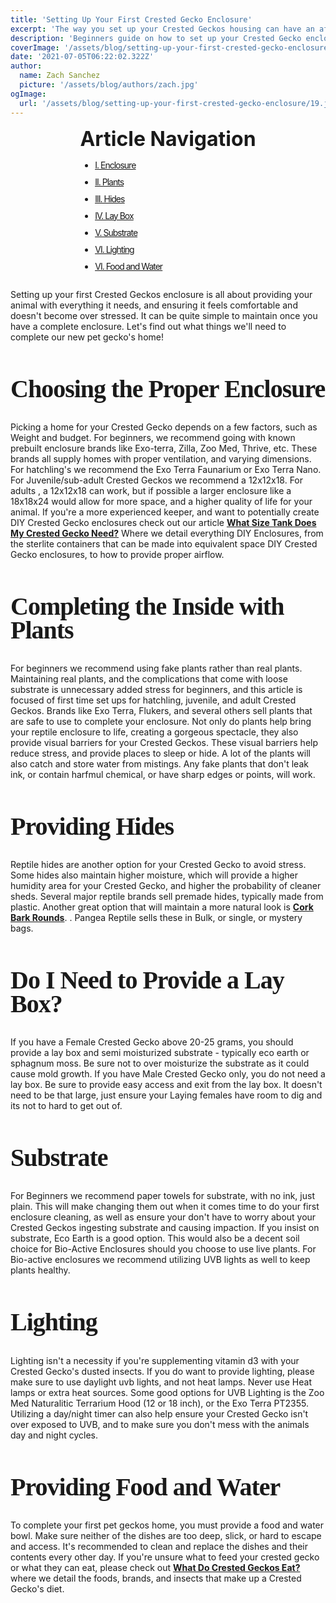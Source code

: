 ```yaml
---
title: 'Setting Up Your First Crested Gecko Enclosure'
excerpt: 'The way you set up your Crested Geckos housing can have an affect on their growth rate, stress levels, and quality of life. In this quick read, we will discuss enclosure size, proper air flow, fake plants, food bowls, substrate, and whether your pet reptile needs a lay box or not!'
description: 'Beginners guide on how to set up your Crested Gecko enclosure. We cover how big of a home a baby gecko needs, what size enclosure an adult crested gecko needs, and more. Every lifestage, as well as when to upgrade a crested geckos enclosure is covered in detail in this quick read!'
coverImage: '/assets/blog/setting-up-your-first-crested-gecko-enclosure/19.jpg'
date: '2021-07-05T06:22:02.322Z'
author:
  name: Zach Sanchez
  picture: '/assets/blog/authors/zach.jpg'
ogImage:
  url: '/assets/blog/setting-up-your-first-crested-gecko-enclosure/19.jpg'
---
```


<div style="text-align:center;width:100%">
  <div style="margin: 0 auto; display: inline-block;text-align:justify;">
  <span style="font-weight:bold;font-size:32px;">Article Navigation</span>
    <ul style="text-decoration: underline;letter-spacing: -1px;" >
      <li style="margin-bottom:10px;"><a href="#enclosure">
      <span>I. Enclosure</span>
      </a></li>
      <li style="margin-bottom:10px;"><a href="#plants">
      <span>II. Plants</span>
      </a></li>
      <li style="margin-bottom:10px;"><a href="#hides">
      <span>III. Hides</span>
      </a></li>
      <li style="margin-bottom:10px;"><a href="#lay-box">
      <span>IV. Lay Box</span>
      </a></li>
      <li style="margin-bottom:10px;"><a href="#substrate">
      <span>V. Substrate</span>
      </a></li>
      <li style="margin-bottom:10px;"><a href="#lightning">
      <span>VI. Lighting</span>
      </a></li>
      <li style="margin-bottom:4px;"><a href="#food-water">
      <span>VI. Food and Water</span>
      </a></li>
    </ul>
    <ul>
    </ul>
  </div>
</div>

Setting up your first Crested Geckos enclosure is all about providing your animal with everything it needs, and ensuring it feels comfortable and doesn't become over stressed. It can be quite simple to maintain once you have a complete enclosure. Let's find out what things we'll need to complete our new pet gecko's home! 
<span id="enclosure"></span>

<h2 style="font-family:ui-serif;font-size:40px;letter-spacing: -1px;line-height:95%;">Choosing the Proper Enclosure</h2>

Picking a home for your Crested Gecko depends on a few factors, such as Weight and budget. For beginners, we recommend going with known prebuilt enclosure brands like Exo-terra, Zilla, Zoo Med, Thrive, etc. These brands all supply homes with proper ventilation, and varying dimensions. For hatchling's we recommend the Exo Terra Faunarium or Exo Terra Nano. For Juvenile/sub-adult Crested Geckos we recommend a 12x12x18. For adults , a 12x12x18 can work, but if possible a larger enclosure like a 18x18x24 would allow for more space, and a higher quality of life for your animal. If you're a more experienced keeper, and want to potentially create DIY Crested Gecko enclosures check out our article <a href="/posts/what-size-tank-do-i-need-for-a-crested-gecko" style="text-decoration:underline;font-weight:bold;">What Size Tank Does My Crested Gecko Need?</a> Where we detail everything DIY Enclosures, from the sterlite containers that can be made into equivalent space DIY Crested Gecko enclosures, to how to provide proper airflow. 
<span id="plants"></span>

<h2 style="font-family:ui-serif;font-size:40px;letter-spacing: -1px;line-height:95%;">Completing the Inside with Plants</h2>

For beginners we recommend using fake plants rather than real plants. Maintaining real plants, and the complications that come with loose substrate is unnecessary added stress for beginners, and this article is focused of first time set ups for hatchling, juvenile, and adult Crested Geckos. Brands like Exo Terra, Flukers, and several others sell plants that are safe to use to complete your enclosure. Not only do plants help bring your reptile enclosure to life, creating a gorgeous spectacle, they also provide visual barriers for your Crested Geckos. These visual barriers help reduce stress, and provide places to sleep or hide. A lot of the plants will also catch and store water from mistings. Any fake plants that don't leak ink, or contain harfmul chemical, or have sharp edges or points, will work. 
<span id="hides"></span>

<h2 style="font-family:ui-serif;font-size:40px;letter-spacing: -1px;line-height:95%;">Providing Hides</h2>

Reptile hides are another option for your Crested Gecko to avoid stress. Some hides also maintain higher moisture, which will provide a higher humidity area for your Crested Gecko, and higher the probability of cleaner sheds. Several major reptile brands sell premade hides, typically made from plastic. Another great option that will maintain a more natural look is <a href="https://www.pangeareptile.com/store/cork-bark-for-sale.html" style="text-decoration:underline;font-weight:bold;">Cork Bark Rounds</a>. . Pangea Reptile sells these in Bulk, or single, or mystery bags. 
<span id="lay-box"></span>

<h2 style="font-family:ui-serif;font-size:40px;letter-spacing: -1px;line-height:95%;">Do I Need to Provide a Lay Box?</h2>

If you have a Female Crested Gecko above 20-25 grams, you should provide a lay box and semi moisturized substrate - typically eco earth or sphagnum moss. Be sure not to over moisturize the substrate as it could cause mold growth. If you have Male Crested Gecko only, you do not need a lay box. Be sure to provide easy access and exit from the lay box. It doesn't need to be that large, just ensure your Laying females have room to dig and its not to hard to get out of. 
<span id="substrate"></span>

<h2 style="font-family:ui-serif;font-size:40px;letter-spacing: -1px;line-height:95%;">Substrate</h2>

For Beginners we recommend paper towels for substrate, with no ink, just plain. This will make changing them out when it comes time to do your first enclosure cleaning, as well as ensure your don't have to worry about your Crested Geckos ingesting substrate and causing impaction. If you insist on substrate, Eco Earth is a good option. This would also be a decent soil choice for Bio-Active Enclosures should you choose to use live plants. For Bio-active enclosures we recommend utilizing UVB lights as well to keep plants healthy.
<span id="lighting"></span>

<h2 style="font-family:ui-serif;font-size:40px;letter-spacing: -1px;line-height:95%;">Lighting</h2>

Lighting isn't a necessity if you're supplementing vitamin d3 with your Crested Gecko's dusted insects. If you do want to provide lighting, please make sure to use daylight uvb lights, and not heat lamps. Never use Heat lamps or extra heat sources. Some good options for UVB Lighting is the Zoo Med Naturalitic Terrarium Hood (12 or 18 inch), or the Exo Terra PT2355. Utilizing a day/night timer can also help ensure your Crested Gecko isn't over exposed to UVB, and to make sure you don't mess with the animals day and night cycles. 
<span id="food-water"></span>

<h2 style="font-family:ui-serif;font-size:40px;letter-spacing: -1px;line-height:95%;">Providing Food and Water</h2>

To complete your first pet geckos home, you must provide a food and water bowl. Make sure neither of the dishes are too deep, slick, or hard to escape and access. It's recommended to clean and replace the dishes and their contents every other day. If you're unsure what to feed your crested gecko or what they can eat, please check out <a href="/posts/what-do-crested-geckos-eat" style="text-decoration:underline;font-weight:bold;">What Do Crested Geckos Eat?</a> where we detail the foods, brands, and insects that make up a Crested Gecko's diet. 